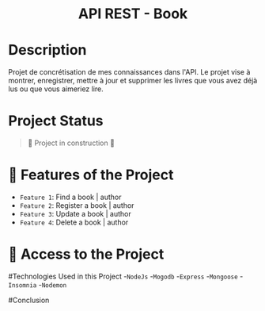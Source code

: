<h1 align="center">  API REST - Book </h1>



# Description
Projet de concrétisation de mes connaissances dans l'API. 
Le projet vise à montrer, enregistrer, mettre à jour et supprimer les livres que vous avez déjà lus ou que vous aimeriez lire.

# Project Status
> :construction: Project in construction :construction:


# :hammer: Features of the Project

- `Feature 1`: Find a book | author
- `Feature 2`: Register a book | author
- `Feature 3`: Update a book | author
- `Feature 4`: Delete a book | author



# 📁 Access to the Project



#Technologies Used in this Project
-``NodeJs``
-``Mogodb``
-``Express``
-``Mongoose``
-``Insomnia``
-``Nodemon``

#Conclusion



